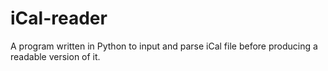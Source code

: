 # iCal-reader
A program written in Python to input and parse iCal file before producing a readable version of it.
